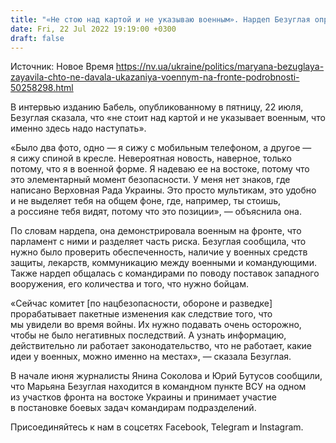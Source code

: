 ```yaml
---
title: "«Не стою над картой и не указываю военным». Нардеп Безуглая опровергла, что участвовала в командовании войсками на востоке"
date: Fri, 22 Jul 2022 19:19:00 +0300
draft: false
---
```

Источник: Новое Время https://nv.ua/ukraine/politics/maryana-bezuglaya-zayavila-chto-ne-davala-ukazaniya-voennym-na-fronte-podrobnosti-50258298.html


 В интервью изданию Бабель, опубликованному в пятницу, 22 июля, Безуглая сказала, что «не стоит над картой и не указывает военным, что именно здесь надо наступать».

«Было два фото, одно — я сижу с мобильным телефоном, а другое — я сижу спиной в кресле. Невероятная новость, наверное, только потому, что я в военной форме. Я надеваю ее на востоке, потому что это элементарный момент безопасности. У меня нет знаков, где написано Верховная Рада Украины. Это просто мультикам, это удобно и не выделяет тебя на общем фоне, где, например, ты стоишь, а россияне тебя видят, потому что это позиции», — объяснила она.

По словам нардепа, она демонстрировала военным на фронте, что парламент с ними и разделяет часть риска. Безуглая сообщила, что нужно было проверить обеспеченность, наличие у военных средств защиты, лекарств, коммуникацию между военными и командующими. Также нардеп общалась с командирами по поводу поставок западного вооружения, его количества и того, что нужно бойцам.

«Сейчас комитет [по нацбезопасности, обороне и разведке] прорабатывает пакетные изменения как следствие того, что мы увидели во время войны. Их нужно подавать очень осторожно, чтобы не было негативных последствий. А узнать информацию, действительно ли работает законодательство, что не работает, какие идеи у военных, можно именно на местах», — сказала Безуглая.

В начале июня журналисты Янина Соколова и Юрий Бутусов сообщили, что Марьяна Безуглая находится в командном пункте ВСУ на одном из участков фронта на востоке Украины и принимает участие в постановке боевых задач командирам подразделений.

Присоединяйтесь к нам в соцсетях Facebook, Telegram и Instagram.
